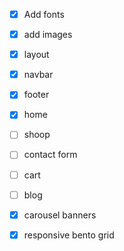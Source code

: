 - [x] Add fonts
- [x] add images
- [x] layout
- [x] navbar
- [x] footer
- [x] home
- [ ] shoop
- [ ] contact form
- [ ] cart
- [ ] blog
- [x] carousel banners
- [x] responsive bento grid

